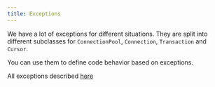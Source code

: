 ```yaml
---
title: Exceptions
---
```


We have a lot of exceptions for different situations.
They are split into different subclasses for `ConnectionPool`, `Connection`, `Transaction` and `Cursor`.

You can use them to define code behavior based on exceptions.

All exceptions described [here](https://github.com/psqlpy-python/psqlpy/blob/main/python/psqlpy/_internal/exceptions.pyi)
